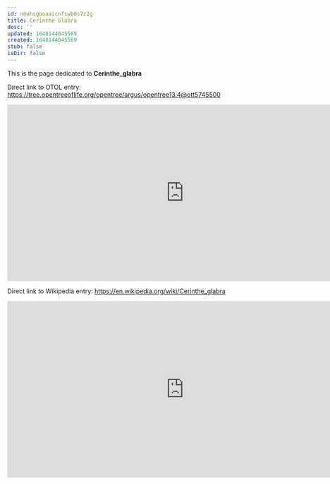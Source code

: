 ```yaml
---
id: nmuhsgooaaicnfswb0s7z2g
title: Cerinthe Glabra
desc: ''
updated: 1648144045569
created: 1648144045569
stub: false
isDir: false
---
```

This is the page dedicated to **Cerinthe_glabra**


Direct link to OTOL entry: https://tree.opentreeoflife.org/opentree/argus/opentree13.4@ott5745500



<html>
    <body>
    <iframe src="https://tree.opentreeoflife.org/opentree/argus/opentree13.4@ott5745500"
    width="800" height="400" frameborder="0" allowfullscreen> </iframe>
    </body>
</html>
    


Direct link to Wikipedia entry: https://en.wikipedia.org/wiki/Cerinthe_glabra



<html>
    <body>
    <iframe src="https://en.wikipedia.org/wiki/Cerinthe_glabra"
    width="800" height="400" frameborder="0" allowfullscreen> </iframe>
    </body>
</html>
    
